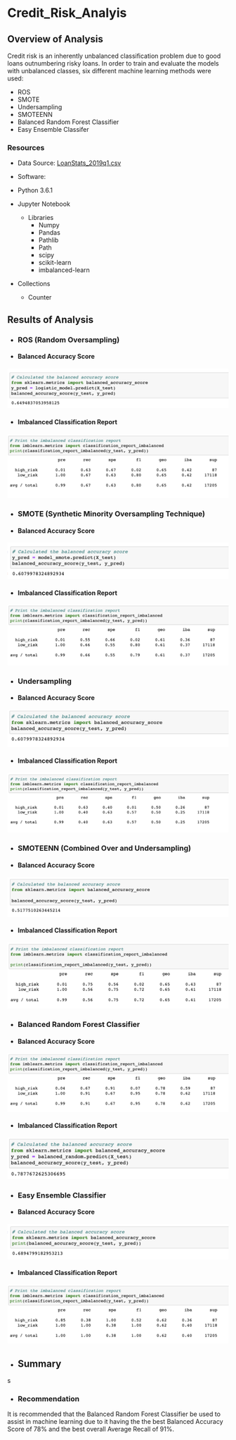 # Credit_Risk_Analyis

## Overview of Analysis
  Credit risk is an inherently unbalanced classification problem due to good loans outnumbering risky loans.  In order to train and evaluate the models with unbalanced classes, six different machine learning methods were used:
  - ROS
  - SMOTE
  - Undersampling
  - SMOTEENN
  - Balanced Random Forest Classifier
  - Easy Ensemble Classifer
 

### Resources
- Data Source: [LoanStats_2019q1.csv](https://github.com/stephenanayashilliard/Credit_Risk_Analyis/blob/main/Resources/LoanStats_2019Q1.csv)

- Software:
 - Python 3.6.1
 - Jupyter Notebook
   - Libraries
     - Numpy
     - Pandas
     - Pathlib
     - Path
     - scipy
     - scikit-learn
     - imbalanced-learn
  - Collections
    - Counter  
 

## Results of Analysis

- ### ROS (Random Oversampling)
 
- #### Balanced Accuracy Score

![ROS_Balanced_Accuracy_score](Screenshots/ROS_Balance_Accuracy.png)

- #### Imbalanced Classification Report
![ROS_imbalanced_classification_report](Screenshots/Imbalanced_Class_Report.png)
 
- ### SMOTE (Synthetic Minority Oversampling Technique)

- #### Balanced Accuracy Score
![SMOTE_Balanced_Accuracy_score](Screenshots/Smote_Balanced_Accuracy.png)

- #### Imbalanced Classification Report
![SMOTE_classification_report](Screenshots/Smote_Imbalanced_Report.png)

- ### Undersampling

- #### Balanced Accuracy Score
![Undersampling_balanced_accuracy_score](Screenshots/Undersampling_Accuracy.png)


- #### Imbalanced Classification Report
![Undersampling_classification_report](Screenshots/Undersampling_Class_Report.png)

- ### SMOTEENN (Combined Over and Undersampling)

 - #### Balanced Accuracy Score

![SMOTEENN_balanced_accuracy_score](Screenshots/Smoteenn_Accuracy_Score.png)

- #### Imbalanced Classification Report

![SMOTEENN_classification_report](Screenshots/Smoteenn_Class_Report.png)

- ### Balanced Random Forest Classifier

- #### Balanced Accuracy Score
![BRFC_balanced_accuracy_report](Screenshots/Balanced_Random_Report.png)
- #### Imbalanced Classification Report
![BRFC_classification_report](Screenshots/Balanced_Random_Score.png)

- ### Easy Ensemble Classifier

- #### Balanced Accuracy Score
![EEC_balanced_accuracy_report](Screenshots/Easy_Score.png)
- #### Imbalanced Classification Report
![EEC_classification_report](Screenshots/Easy_Class_Report.png)

- ## Summary

s



- ### Recommendation

It is recommended that the Balanced Random Forest Classifier be used to assist in machine learning due to it having the the best Balanced Accuracy Score of 78% and the best overall Average Recall of 91%.
